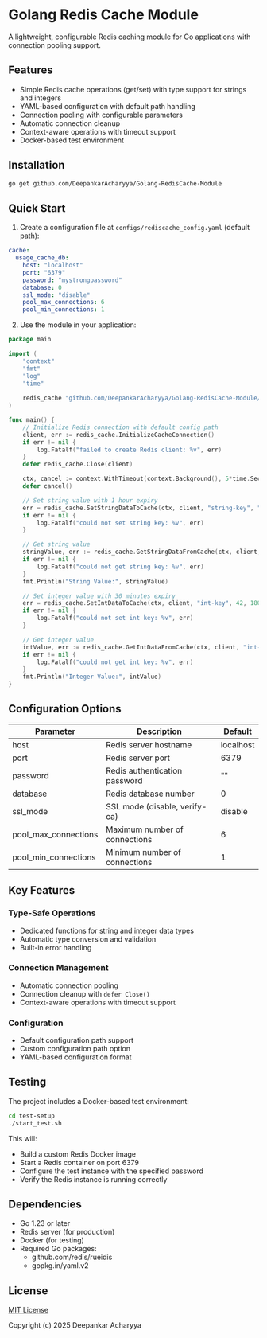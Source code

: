 # Golang Redis Cache Module

A lightweight, configurable Redis caching module for Go applications with connection pooling support.

## Features

- Simple Redis cache operations (get/set) with type support for strings and integers
- YAML-based configuration with default path handling
- Connection pooling with configurable parameters
- Automatic connection cleanup
- Context-aware operations with timeout support
- Docker-based test environment

## Installation

```bash
go get github.com/DeepankarAcharyya/Golang-RedisCache-Module
```

## Quick Start

1. Create a configuration file at `configs/rediscache_config.yaml` (default path):

```yaml
cache:
  usage_cache_db:
    host: "localhost"
    port: "6379"
    password: "mystrongpassword"
    database: 0
    ssl_mode: "disable"
    pool_max_connections: 6
    pool_min_connections: 1
```

2. Use the module in your application:

```go
package main

import (
    "context"
    "fmt"
    "log"
    "time"
    
    redis_cache "github.com/DeepankarAcharyya/Golang-RedisCache-Module/cache"
)

func main() {
    // Initialize Redis connection with default config path
    client, err := redis_cache.InitializeCacheConnection()
    if err != nil {
        log.Fatalf("failed to create Redis client: %v", err)
    }
    defer redis_cache.Close(client)

    ctx, cancel := context.WithTimeout(context.Background(), 5*time.Second)
    defer cancel()

    // Set string value with 1 hour expiry
    err = redis_cache.SetStringDataToCache(ctx, client, "string-key", "test-value", 3600)
    if err != nil {
        log.Fatalf("could not set string key: %v", err)
    }

    // Get string value
    stringValue, err := redis_cache.GetStringDataFromCache(ctx, client, "string-key")
    if err != nil {
        log.Fatalf("could not get string key: %v", err)
    }
    fmt.Println("String Value:", stringValue)

    // Set integer value with 30 minutes expiry
    err = redis_cache.SetIntDataToCache(ctx, client, "int-key", 42, 1800)
    if err != nil {
        log.Fatalf("could not set int key: %v", err)
    }

    // Get integer value
    intValue, err := redis_cache.GetIntDataFromCache(ctx, client, "int-key")
    if err != nil {
        log.Fatalf("could not get int key: %v", err)
    }
    fmt.Println("Integer Value:", intValue)
}
```

## Configuration Options

| Parameter | Description | Default |
|-----------|-------------|---------|
| host | Redis server hostname | localhost |
| port | Redis server port | 6379 |
| password | Redis authentication password | "" |
| database | Redis database number | 0 |
| ssl_mode | SSL mode (disable, verify-ca) | disable |
| pool_max_connections | Maximum number of connections | 6 |
| pool_min_connections | Minimum number of connections | 1 |

## Key Features

### Type-Safe Operations
- Dedicated functions for string and integer data types
- Automatic type conversion and validation
- Built-in error handling

### Connection Management
- Automatic connection pooling
- Connection cleanup with `defer Close()`
- Context-aware operations with timeout support

### Configuration
- Default configuration path support
- Custom configuration path option
- YAML-based configuration format

## Testing

The project includes a Docker-based test environment:

```bash
cd test-setup
./start_test.sh
```

This will:
- Build a custom Redis Docker image
- Start a Redis container on port 6379
- Configure the test instance with the specified password
- Verify the Redis instance is running correctly

## Dependencies

- Go 1.23 or later
- Redis server (for production)
- Docker (for testing)
- Required Go packages:
  - github.com/redis/rueidis
  - gopkg.in/yaml.v2

## License

[MIT License](LICENSE)

Copyright (c) 2025 Deepankar Acharyya
